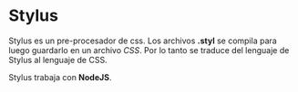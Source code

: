 # Stylus

Stylus es un pre-procesador de css. Los archivos **.styl** se compila para luego guardarlo en un archivo _CSS_. Por lo tanto se traduce del lenguaje de Stylus al lenguaje de CSS.

Stylus trabaja con **NodeJS**.